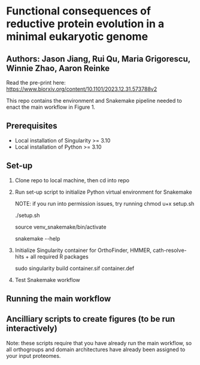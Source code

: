 # Functional consequences of reductive protein evolution in a minimal eukaryotic genome
## Authors: Jason Jiang, Rui Qu, Maria Grigorescu, Winnie Zhao, Aaron Reinke

Read the pre-print here: https://www.biorxiv.org/content/10.1101/2023.12.31.573788v2

This repo contains the environment and Snakemake pipeline needed to enact the main workflow in Figure 1.

## Prerequisites
- Local installation of Singularity >= 3.10
- Local installation of Python >= 3.10

## Set-up
1. Clone repo to local machine, then cd into repo
2. Run set-up script to initialize Python virtual environment for Snakemake

   NOTE: if you run into permission issues, try running chmod u+x setup.sh
   
   ./setup.sh
   
   source venv_snakemake/bin/activate

   snakemake --help
4. Initialize Singularity container for OrthoFinder, HMMER, cath-resolve-hits + all required R packages
   
   sudo singularity build container.sif container.def
6. Test Snakemake workflow
   
   
   

## Running the main workflow

## Ancilliary scripts to create figures (to be run interactively)
Note: these scripts require that you have already run the main workflow, so all orthogroups and domain architectures have already been assigned to your input proteomes.
